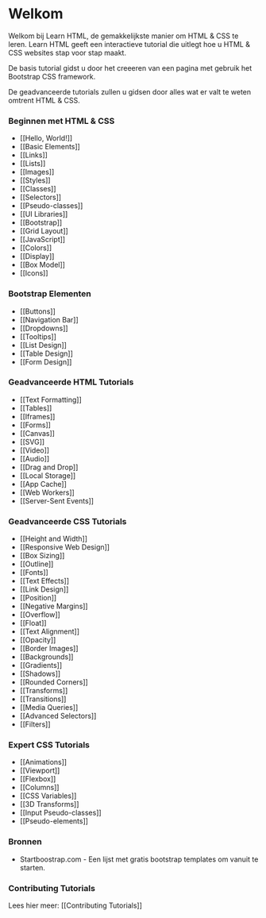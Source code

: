 # Welkom

Welkom bij Learn HTML, de gemakkelijkste manier om HTML & CSS te leren. Learn HTML geeft een interactieve tutorial die uitlegt
hoe u HTML & CSS websites stap voor stap maakt.

De basis tutorial gidst u door het creeeren van een pagina met gebruik het Bootstrap CSS framework.

De geadvanceerde tutorials zullen u gidsen door alles wat er valt te weten omtrent HTML & CSS.


### Beginnen met HTML & CSS

- [[Hello, World!]]
- [[Basic Elements]]
- [[Links]]
- [[Lists]]
- [[Images]]
- [[Styles]]
- [[Classes]]
- [[Selectors]]
- [[Pseudo-classes]]
- [[UI Libraries]]
- [[Bootstrap]]
- [[Grid Layout]]
- [[JavaScript]]
- [[Colors]]
- [[Display]]
- [[Box Model]]
- [[Icons]]

### Bootstrap Elementen

- [[Buttons]]
- [[Navigation Bar]]
- [[Dropdowns]]
- [[Tooltips]]
- [[List Design]]
- [[Table Design]]
- [[Form Design]]

### Geadvanceerde HTML Tutorials

- [[Text Formatting]]
- [[Tables]]
- [[Iframes]]
- [[Forms]]
- [[Canvas]]
- [[SVG]]
- [[Video]]
- [[Audio]]
- [[Drag and Drop]]
- [[Local Storage]]
- [[App Cache]]
- [[Web Workers]]
- [[Server-Sent Events]]

### Geadvanceerde CSS Tutorials

- [[Height and Width]]
- [[Responsive Web Design]]
- [[Box Sizing]]
- [[Outline]]
- [[Fonts]]
- [[Text Effects]]
- [[Link Design]]
- [[Position]]
- [[Negative Margins]]
- [[Overflow]]
- [[Float]]
- [[Text Alignment]]
- [[Opacity]]
- [[Border Images]]
- [[Backgrounds]]
- [[Gradients]]
- [[Shadows]]
- [[Rounded Corners]]
- [[Transforms]]
- [[Transitions]]
- [[Media Queries]]
- [[Advanced Selectors]]
- [[Filters]]

### Expert CSS Tutorials

- [[Animations]]
- [[Viewport]]
- [[Flexbox]]
- [[Columns]]
- [[CSS Variables]]
- [[3D Transforms]]
- [[Input Pseudo-classes]]
- [[Pseudo-elements]]


### Bronnen
- Startboostrap.com - Een lijst met gratis bootstrap templates om vanuit te starten.


### Contributing Tutorials

Lees hier meer: [[Contributing Tutorials]]
